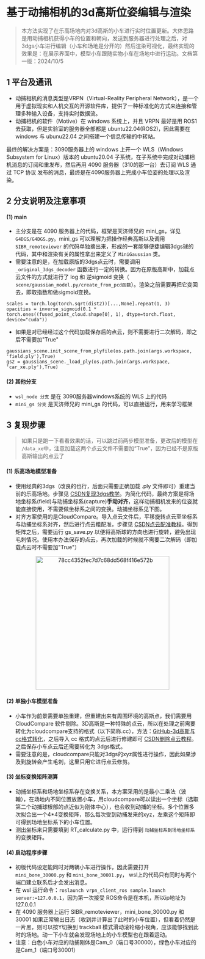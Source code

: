 # 基于动捕相机的3d高斯位姿编辑与渲染

> 本方法实现了在乐高场地内对3d高斯的小车进行实时位置更新。大体思路是用动捕相机获得小车的位置和朝向，发送到服务器进行处理之后，对3dgs小车进行编辑（小车和场地是分开的）然后渲染可视化，最终实现的效果是：在展示界面中，模型小车跟随实物小车在场地中进行运动。文档第一版：2024/10/5

## 1 平台及通讯

- 动捕相机的消息类型是VRPN（Virtual-Reality Peripheral Network），是一个用于虚拟现实和人机交互的开源软件库，提供了一种标准化的方式来连接和管理多种输入设备，支持实时数据流。
- 动捕相机的软件（Motive）在 windows 系统上，并且 VRPN 最好是用 ROS1 去获取，但是实验室的服务器全部都是 ubuntu22.04(ROS2)，因此需要在 windows 与 ubunu22.04 之间搭建一个信息传输的中转站。

最终的解决方案是：3090服务器上的 windows 上开一个 WLS（Windows Subsystem for Linux）版本的 ubuntu20.04 子系统，在子系统中完成对动捕相机消息的订阅和重发布，然后再用 4090 服务器（310的那一台）去订阅 WLS 通过 TCP 协议 发布的消息，最终是在4090服务器上完成小车位姿的处理以及渲染。

## 2 分支说明及注意事项

#### (1) main

- 主分支是在 4090 服务器上的代码，框架是天济师兄的 mini_gs，详见 ``G4DGS/G4DGS.py``。mini_gs 可以理解为把操作经典高斯以及调用 ``SIBR_remoteviewer`` 的代码单独摘出来，形成的一套能够便捷编辑3dgs球的代码，其中和渲染有关的属性拿出来定义了 ``MiniGaussian`` 类。
- 需要注意的是，在加载原版的3dgs点云时，需要调用 ``_original_3dgs_decoder`` 函数进行一定的转换。因为在原版高斯中，加载点云文件的方式就进行了 log 和 逆sigmoid 变换（ ``scene/gaussian_model.py/create_from_pcd函数``）。渲染之前需要再把它变回去，即取指数和做sigmoid变换。

```
scales = torch.log(torch.sqrt(dist2))[...,None].repeat(1, 3)
opacities = inverse_sigmoid(0.1 * torch.ones((fused_point_cloud.shape[0], 1), dtype=torch.float, device="cuda"))
```

- 如果是对已经经过这个代码加载保存后的点云，则不需要进行二次解码，即之后不需要加"True"

```
gaussians_scene.init_scene_from_plyfile(os.path.join(args.workspace, 'field.ply'),True)
gs2 = gaussians_scene._load_ply(os.path.join(args.workspace, 'car_xe.ply'),True)
```

#### (2) 其他分支

- ``wsl_node 分支`` 是在 3090服务器windows系统的 WLS 上的代码
- ``mini_gs 分支`` 是天济师兄的 mini_gs 的代码，可以直接运行，用来学习框架

## 3 复现步骤

> 如果只是跑一下看看效果的话，可以跳过前两步模型准备，更改后的模型在 ``/data_xe``中，注意加载这两个点云文件不需要加“True”，因为已经不是原版高斯输出的点云了

#### (1) 乐高场地模型准备

- 使用经典的3dgs（改良的也行，后面只需要正确加载 .ply 文件即可）重建当前的乐高场地。步骤见 [CSDN复现3dgs教学](https://blog.csdn.net/weixin_45939751/article/details/136444065?spm=1001.2014.3001.5506)。为简化代码，最终方案是将场地坐标系(field)与动捕坐标系(capture)**手动对齐**，这样动捕相机发来的位姿就能直接使用，不需要做坐标系之间的变换。动捕坐标系见下图。
- 对齐方案使用的是CloudCompare。导入点云文件后，平移旋转点云至坐标系与动捕坐标系对齐，然后进行点云粗配准，步骤见 [CSDN点云配准教程](https://blog.csdn.net/qq_36686437/article/details/119966436?ops_request_misc=%257B%2522request%255Fid%2522%253A%25229D663390-24D3-4930-B575-5B0DE2DE3361%2522%252C%2522scm%2522%253A%252220140713.130102334..%2522%257D&request_id=9D663390-24D3-4930-B575-5B0DE2DE3361&biz_id=0&utm_medium=distribute.pc_search_result.none-task-blog-2~all~sobaiduend~default-1-119966436-null-null.142^v100^pc_search_result_base4&utm_term=cloudcompare%E7%82%B9%E4%BA%91%E9%85%8D%E5%87%86%E8%9E%8D%E5%90%88&spm=1018.2226.3001.4187)。得到矩阵之后，需要运行 gs_save.py 以便将高斯球的方向也进行旋转，避免出现毛刺情况。使用本办法保存的点云，再次加载的时候就不需要二次解码（即加载点云时不需要加"True"）

<div align="center">
  <img width="350" alt="78cc4352fec7d7c68dd568f416e572b" src="https://github.com/user-attachments/assets/1e2897c2-6d3d-49ef-999b-57cb7839dd77">
</div>

#### (2) 单独小车模型准备

- 小车作为前景需要单独重建，但重建出来有周围环境的高斯点，我们需要用 CloudCompare 软件剔除。3D高斯是一种特殊的点云，所以在处理之前需要转化为cloudcompare支持的格式（以下简称.cc），方法：[GitHub-3d高斯与cc格式转化](https://github.com/francescofugazzi/3dgsconverter)，之后导入 cc 格式的点云后进行修建即可 [CSDN删除点云教程](https://blog.csdn.net/qq_45250951/article/details/125748474?ops_request_misc=%257B%2522request%255Fid%2522%253A%25224B40CB79-05D8-41A4-9C95-ADEA26755037%2522%252C%2522scm%2522%253A%252220140713.130102334..%2522%257D&request_id=4B40CB79-05D8-41A4-9C95-ADEA26755037&biz_id=0&utm_medium=distribute.pc_search_result.none-task-blog-2~all~sobaiduend~default-4-125748474-null-null.142^v100^pc_search_result_base4&utm_term=cloudcompare%E5%8E%BB%E9%99%A4%E7%82%B9%E4%BA%91&spm=1018.2226.3001.4187)。之后保存小车点云后还需要转化为 3dgs格式。
- 需要注意的是，cloudcompare只能对3dgs的xyz属性进行操作，因此如果涉及到旋转会产生毛刺，这里只用它进行点云修剪。

#### (3) 坐标变换矩阵测算

- 动捕坐标系和场地坐标系存在变换关系，本方案采用的是最小二乘法（波翰），在场地内不同位置放置小车，用cloudcompare可以读出一个坐标（选取第二个动捕球根部的点近似为刚体中心），也会收到动捕的坐标。多个位置多次拟合出一个4*4变换矩阵，那么每次受到动捕发来的xyz，左乘这个矩阵即可得到场地坐标系下的小车位置。
- 测出坐标来只需要填到 RT_calculate.py 中，运行得到 ``动捕坐标系到场地坐标系``的变换矩阵。

#### (4) 启动程序步骤

- 初版代码设定能同时对两辆小车进行操作，因此需要打开 ``mini_bone_30000.py`` 和 ``mini_bone_30001.py``， wsl上的代码只有同时与两个端口建立联系后才会发出消息。
- 在 wsl 运行命令：``roslaunch vrpn_client_ros sample.launch server:=127.0.0.1``，因为第一次接受 ROS命令是在本机，所以ip地址为127.0.0.1
- 在 4090 服务器上运行 SIBR_remoteviewer，mini_bone_30000.py 和 30001 如果正常输出日志（收到并计算出了此时的小车位置），但看着仍然是一片黑，则可以按Y切换到 trackball 模式滑动滚轮缩小视角，应该能够找到此时的场地。动一下小车就会发现场地上的小车模型也在跟着运动。
- 注意：白色小车对应的动捕刚体是Cam_0（端口号30000），绿色小车对应的是Cam_1（端口号30001）
